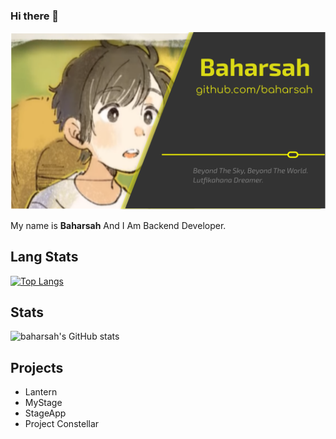 ### Hi there 👋

![I](https://github.com/baharsah/baharsah/blob/main/defe.png?raw=true)


My name is **Baharsah** And I Am Backend Developer.

## Lang Stats

[![Top Langs](https://github-readme-stats.vercel.app/api/top-langs/?username=baharsah&layout=compact)](https://github.com/baharsah)

## Stats

![baharsah's GitHub stats](https://github-readme-stats.vercel.app/api?username=baharsah&show_icons=true&theme=radical&show_icons=true&count_private=false)


## Projects

- Lantern
- MyStage
- StageApp
- Project Constellar
